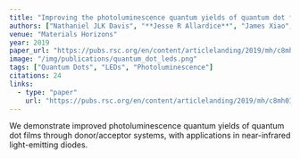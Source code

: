 ```yaml
---
title: "Improving the photoluminescence quantum yields of quantum dot films through a donor/acceptor system for near-IR LEDs"
authors: ["Nathaniel JLK Davis", "**Jesse R Allardice**", "James Xiao", "Arfa Karani", "Tom C Jellicoe", "Akshay Rao", "Neil C Greenham"]
venue: "Materials Horizons"
year: 2019
paper_url: "https://pubs.rsc.org/en/content/articlelanding/2019/mh/c8mh01122b"
image: "/img/publications/quantum_dot_leds.png"
tags: ["Quantum Dots", "LEDs", "Photoluminescence"]
citations: 24
links:
  - type: "paper"
    url: "https://pubs.rsc.org/en/content/articlelanding/2019/mh/c8mh01122b"
---
```


We demonstrate improved photoluminescence quantum yields of quantum dot films through donor/acceptor systems, with applications in near-infrared light-emitting diodes.